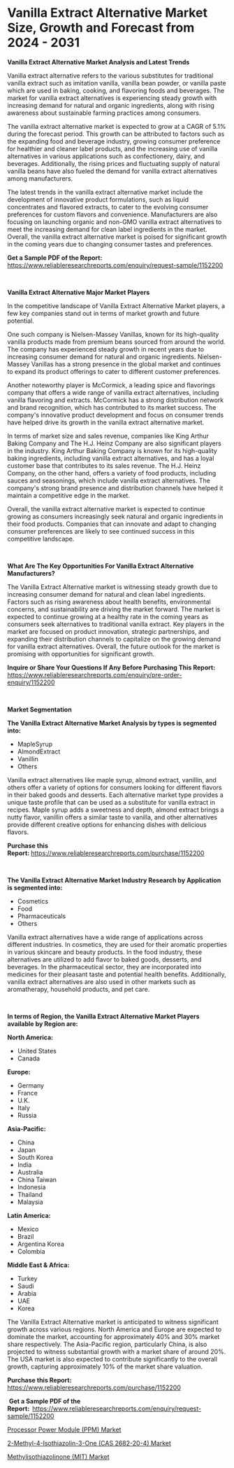 <p><h1>Vanilla Extract Alternative Market Size, Growth and Forecast from 2024 - 2031</h1></p><p><strong>Vanilla Extract Alternative Market Analysis and Latest Trends</strong></p>
<p><p>Vanilla extract alternative refers to the various substitutes for traditional vanilla extract such as imitation vanilla, vanilla bean powder, or vanilla paste which are used in baking, cooking, and flavoring foods and beverages. The market for vanilla extract alternatives is experiencing steady growth with increasing demand for natural and organic ingredients, along with rising awareness about sustainable farming practices among consumers.</p><p>The vanilla extract alternative market is expected to grow at a CAGR of 5.1% during the forecast period. This growth can be attributed to factors such as the expanding food and beverage industry, growing consumer preference for healthier and cleaner label products, and the increasing use of vanilla alternatives in various applications such as confectionery, dairy, and beverages. Additionally, the rising prices and fluctuating supply of natural vanilla beans have also fueled the demand for vanilla extract alternatives among manufacturers.</p><p>The latest trends in the vanilla extract alternative market include the development of innovative product formulations, such as liquid concentrates and flavored extracts, to cater to the evolving consumer preferences for custom flavors and convenience. Manufacturers are also focusing on launching organic and non-GMO vanilla extract alternatives to meet the increasing demand for clean label ingredients in the market. Overall, the vanilla extract alternative market is poised for significant growth in the coming years due to changing consumer tastes and preferences.</p></p>
<p><strong>Get a Sample PDF of the Report:&nbsp;</strong> <a href="https://www.reliableresearchreports.com/enquiry/request-sample/1152200">https://www.reliableresearchreports.com/enquiry/request-sample/1152200</a></p>
<p>&nbsp;</p>
<p><strong>Vanilla Extract Alternative Major Market Players</strong></p>
<p><p>In the competitive landscape of Vanilla Extract Alternative Market players, a few key companies stand out in terms of market growth and future potential. </p><p>One such company is Nielsen-Massey Vanillas, known for its high-quality vanilla products made from premium beans sourced from around the world. The company has experienced steady growth in recent years due to increasing consumer demand for natural and organic ingredients. Nielsen-Massey Vanillas has a strong presence in the global market and continues to expand its product offerings to cater to different customer preferences.</p><p>Another noteworthy player is McCormick, a leading spice and flavorings company that offers a wide range of vanilla extract alternatives, including vanilla flavoring and extracts. McCormick has a strong distribution network and brand recognition, which has contributed to its market success. The company's innovative product development and focus on consumer trends have helped drive its growth in the vanilla extract alternative market.</p><p>In terms of market size and sales revenue, companies like King Arthur Baking Company and The H.J. Heinz Company are also significant players in the industry. King Arthur Baking Company is known for its high-quality baking ingredients, including vanilla extract alternatives, and has a loyal customer base that contributes to its sales revenue. The H.J. Heinz Company, on the other hand, offers a variety of food products, including sauces and seasonings, which include vanilla extract alternatives. The company's strong brand presence and distribution channels have helped it maintain a competitive edge in the market.</p><p>Overall, the vanilla extract alternative market is expected to continue growing as consumers increasingly seek natural and organic ingredients in their food products. Companies that can innovate and adapt to changing consumer preferences are likely to see continued success in this competitive landscape.</p></p>
<p>&nbsp;</p>
<p><strong>What Are The Key Opportunities For Vanilla Extract Alternative Manufacturers?</strong></p>
<p><p>The Vanilla Extract Alternative market is witnessing steady growth due to increasing consumer demand for natural and clean label ingredients. Factors such as rising awareness about health benefits, environmental concerns, and sustainability are driving the market forward. The market is expected to continue growing at a healthy rate in the coming years as consumers seek alternatives to traditional vanilla extract. Key players in the market are focused on product innovation, strategic partnerships, and expanding their distribution channels to capitalize on the growing demand for vanilla extract alternatives. Overall, the future outlook for the market is promising with opportunities for significant growth.</p></p>
<p><strong>Inquire or Share Your Questions If Any Before Purchasing This Report:</strong> <a href="https://www.reliableresearchreports.com/enquiry/pre-order-enquiry/1152200">https://www.reliableresearchreports.com/enquiry/pre-order-enquiry/1152200</a></p>
<p>&nbsp;</p>
<p><strong>Market Segmentation</strong></p>
<p><strong>The Vanilla Extract Alternative Market Analysis by types is segmented into:</strong></p>
<p><ul><li>MapleSyrup</li><li>AlmondExtract</li><li>Vanillin</li><li>Others</li></ul></p>
<p><p>Vanilla extract alternatives like maple syrup, almond extract, vanillin, and others offer a variety of options for consumers looking for different flavors in their baked goods and desserts. Each alternative market type provides a unique taste profile that can be used as a substitute for vanilla extract in recipes. Maple syrup adds a sweetness and depth, almond extract brings a nutty flavor, vanillin offers a similar taste to vanilla, and other alternatives provide different creative options for enhancing dishes with delicious flavors.</p></p>
<p><strong>Purchase this Report:&nbsp;</strong><a href="https://www.reliableresearchreports.com/purchase/1152200">https://www.reliableresearchreports.com/purchase/1152200</a></p>
<p>&nbsp;</p>
<p><strong>The Vanilla Extract Alternative Market Industry Research by Application is segmented into:</strong></p>
<p><ul><li>Cosmetics</li><li>Food</li><li>Pharmaceuticals</li><li>Others</li></ul></p>
<p><p>Vanilla extract alternatives have a wide range of applications across different industries. In cosmetics, they are used for their aromatic properties in various skincare and beauty products. In the food industry, these alternatives are utilized to add flavor to baked goods, desserts, and beverages. In the pharmaceutical sector, they are incorporated into medicines for their pleasant taste and potential health benefits. Additionally, vanilla extract alternatives are also used in other markets such as aromatherapy, household products, and pet care.</p></p>
<p>&nbsp;</p>
<p><strong>In terms of Region, the Vanilla Extract Alternative Market Players available by Region are:</strong></p>
<p>
    <p> <strong> North America: </strong>
        <ul>
            <li>United States</li>
            <li>Canada</li>
        </ul>
        </p> 
    <p> <strong> Europe: </strong>
        <ul>
            <li>Germany</li>
            <li>France</li>
            <li>U.K.</li>
            <li>Italy</li>
            <li>Russia</li>
        </ul>
        </p> 
    <p> <strong> Asia-Pacific: </strong>
        <ul>
            <li>China</li>
            <li>Japan</li>
            <li>South Korea</li>
            <li>India</li>
            <li>Australia</li>
            <li>China Taiwan</li>
            <li>Indonesia</li>
            <li>Thailand</li>
            <li>Malaysia</li>
        </ul>
        </p> 
    <p> <strong> Latin America: </strong>
        <ul>
            <li>Mexico</li>
            <li>Brazil</li>
            <li>Argentina Korea</li>
            <li>Colombia</li>
        </ul>
        </p> 
    <p> <strong> Middle East & Africa: </strong>
        <ul>
            <li>Turkey</li>
            <li>Saudi</li>
            <li>Arabia</li>
            <li>UAE</li>
            <li>Korea</li>
        </ul>
    </p>
    </p>
<p><p>The Vanilla Extract Alternative market is anticipated to witness significant growth across various regions. North America and Europe are expected to dominate the market, accounting for approximately 40% and 30% market share respectively. The Asia-Pacific region, particularly China, is also projected to witness substantial growth with a market share of around 20%. The USA market is also expected to contribute significantly to the overall growth, capturing approximately 10% of the market share valuation.</p></p>
<p><strong>Purchase this Report: </strong><a href="https://www.reliableresearchreports.com/purchase/1152200">https://www.reliableresearchreports.com/purchase/1152200</a></p>
<p>&nbsp;<strong>Get a Sample PDF of the Report:&nbsp;&nbsp;</strong><a href="https://www.reliableresearchreports.com/enquiry/request-sample/1152200">https://www.reliableresearchreports.com/enquiry/request-sample/1152200</a></p>
<p><strong></strong></p>
<p><p><a href="https://view.publitas.com/reportprime-1/processor-power-module-ppm-market-size-market-share-and-global-market-analysis-report-2023-2030/">Processor Power Module (PPM) Market</a></p><p><a href="https://view.publitas.com/reportprime-1/2-methyl-4-isothiazolin-3-one-cas-2682-20-4-market-insights-market-players-and-forecast-till-2030/">2-Methyl-4-Isothiazolin-3-One (CAS 2682-20-4) Market</a></p><p><a href="https://view.publitas.com/reportprime-1/methylisothiazolinone-mit-market-research-report-provides-thorough-industry-overview-which-offers-an-in-depth-analysis-of-product-trends-and-new-market-divisions/">Methylisothiazolinone (MIT) Market</a></p></p>